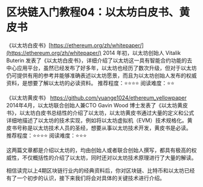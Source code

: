 # 区块链入门教程04：以太坊白皮书、黄皮书

《以太坊白皮书》[https://ethereum.org/zh/whitepaper/](https://ethereum.org/zh/whitepaper/)
2014 年初，以太坊创始人 Vitalik Buterin 发表了《以太坊白皮书》，详细介绍了以太坊这一具有智能合约功能的去中心应用平台，虽然已经发布了好多年，以太坊也经历了数次升级，但对于以太坊仍可提供有用的参考并能够准确表述以太坊愿景，而且为以太坊创始人发布的权威资料，是想要了解以太坊的必读资料。 推荐程度：⭐⭐⭐⭐
阅读难度：⭐⭐

《以太坊黄皮书》
https://github.com/yuange1024/ethereum_yellowpaper
2014年4月，以太坊联合创始人兼CTO Gavin Wood 博士发表了《以太坊黄皮书》，以太坊白皮书总结性的介绍了以太坊，以太坊黄皮书通过大量的定义和公式详细地描述了以太坊的技术实现，例如将以太坊虚拟机（EVM）技术规格化。黄皮书号称是以太坊技术人员的圣经，想要从事以太坊技术开发，黄皮书是必读。
推荐程度：⭐⭐⭐⭐
阅读难度：⭐⭐⭐

这两篇文章都是介绍以太坊的，均由创始人或者联合创始人撰写，都具有极高的权威性，不仅概括性的介绍了以太坊，同时还对以太坊技术原理进行了大量的解读。

相信读完以上4期区块链行业内的经典资料后，你对区块链、比特币和以太坊已经有了一个初步的认识，接下来我们将会对具体的关键技术进行介绍。